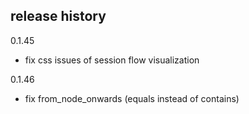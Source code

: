 ## release history

0.1.45
- fix css issues of session flow visualization

0.1.46
- fix from_node_onwards (equals instead of contains)

